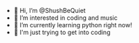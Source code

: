 - 👋 Hi, I’m @ShushBeQuiet
- 👀 I’m interested in coding and music
- 🌱 I’m currently learning python right now!
- 💞️ I'm just trying to get into coding
